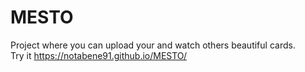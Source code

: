# MESTO
Project where you can upload your and watch others beautiful cards.  
Try it https://notabene91.github.io/MESTO/
